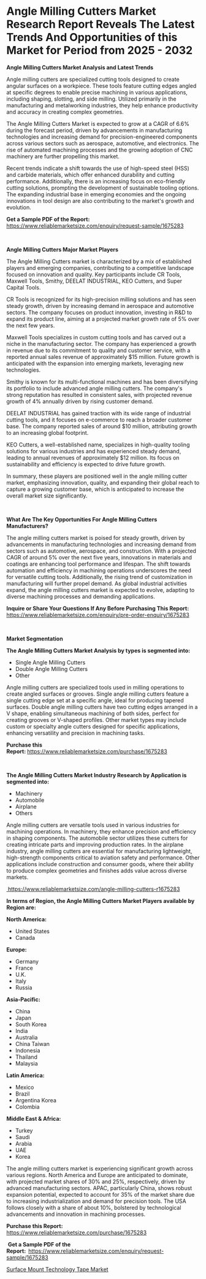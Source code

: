 <p><h1>Angle Milling Cutters Market Research Report Reveals The Latest Trends And Opportunities of this Market for Period from 2025 - 2032</h1></p><p><strong>Angle Milling Cutters Market Analysis and Latest Trends</strong></p>
<p><p>Angle milling cutters are specialized cutting tools designed to create angular surfaces on a workpiece. These tools feature cutting edges angled at specific degrees to enable precise machining in various applications, including shaping, slotting, and side milling. Utilized primarily in the manufacturing and metalworking industries, they help enhance productivity and accuracy in creating complex geometries.</p><p>The Angle Milling Cutters Market is expected to grow at a CAGR of 6.6% during the forecast period, driven by advancements in manufacturing technologies and increasing demand for precision-engineered components across various sectors such as aerospace, automotive, and electronics. The rise of automated machining processes and the growing adoption of CNC machinery are further propelling this market.</p><p>Recent trends indicate a shift towards the use of high-speed steel (HSS) and carbide materials, which offer enhanced durability and cutting performance. Additionally, there is an increasing focus on eco-friendly cutting solutions, prompting the development of sustainable tooling options. The expanding industrial base in emerging economies and the ongoing innovations in tool design are also contributing to the market's growth and evolution.</p></p>
<p><strong>Get a Sample PDF of the Report:&nbsp;</strong> <a href="https://www.reliablemarketsize.com/enquiry/request-sample/1675283?utm_campaign=3166&utm_medium=2&utm_source=Github&utm_content=ia&utm_term=25032025&utm_id=angle-milling-cutters">https://www.reliablemarketsize.com/enquiry/request-sample/1675283</a></p>
<p>&nbsp;</p>
<p><strong>Angle Milling Cutters Major Market Players</strong></p>
<p><p>The Angle Milling Cutters market is characterized by a mix of established players and emerging companies, contributing to a competitive landscape focused on innovation and quality. Key participants include CR Tools, Maxwell Tools, Smithy, DEELAT INDUSTRIAL, KEO Cutters, and Super Capital Tools.</p><p>CR Tools is recognized for its high-precision milling solutions and has seen steady growth, driven by increasing demand in aerospace and automotive sectors. The company focuses on product innovation, investing in R&D to expand its product line, aiming at a projected market growth rate of 5% over the next few years.</p><p>Maxwell Tools specializes in custom cutting tools and has carved out a niche in the manufacturing sector. The company has experienced a growth in revenue due to its commitment to quality and customer service, with a reported annual sales revenue of approximately $15 million. Future growth is anticipated with the expansion into emerging markets, leveraging new technologies.</p><p>Smithy is known for its multi-functional machines and has been diversifying its portfolio to include advanced angle milling cutters. The company's strong reputation has resulted in consistent sales, with projected revenue growth of 4% annually driven by rising customer demand.</p><p>DEELAT INDUSTRIAL has gained traction with its wide range of industrial cutting tools, and it focuses on e-commerce to reach a broader customer base. The company reported sales of around $10 million, attributing growth to an increasing global footprint.</p><p>KEO Cutters, a well-established name, specializes in high-quality tooling solutions for various industries and has experienced steady demand, leading to annual revenues of approximately $12 million. Its focus on sustainability and efficiency is expected to drive future growth.</p><p>In summary, these players are positioned well in the angle milling cutter market, emphasizing innovation, quality, and expanding their global reach to capture a growing customer base, which is anticipated to increase the overall market size significantly.</p></p>
<p>&nbsp;</p>
<p><strong>What Are The Key Opportunities For Angle Milling Cutters Manufacturers?</strong></p>
<p><p>The angle milling cutters market is poised for steady growth, driven by advancements in manufacturing technologies and increasing demand from sectors such as automotive, aerospace, and construction. With a projected CAGR of around 5% over the next five years, innovations in materials and coatings are enhancing tool performance and lifespan. The shift towards automation and efficiency in machining operations underscores the need for versatile cutting tools. Additionally, the rising trend of customization in manufacturing will further propel demand. As global industrial activities expand, the angle milling cutters market is expected to evolve, adapting to diverse machining processes and demanding applications.</p></p>
<p><strong>Inquire or Share Your Questions If Any Before Purchasing This Report:</strong> <a href="https://www.reliablemarketsize.com/enquiry/pre-order-enquiry/1675283?utm_campaign=3166&utm_medium=2&utm_source=Github&utm_content=ia&utm_term=25032025&utm_id=angle-milling-cutters">https://www.reliablemarketsize.com/enquiry/pre-order-enquiry/1675283</a></p>
<p>&nbsp;</p>
<p><strong>Market Segmentation</strong></p>
<p><strong>The Angle Milling Cutters Market Analysis by types is segmented into:</strong></p>
<p><ul><li>Single Angle Milling Cutters</li><li>Double Angle Milling Cutters</li><li>Other</li></ul></p>
<p><p>Angle milling cutters are specialized tools used in milling operations to create angled surfaces or grooves. Single angle milling cutters feature a single cutting edge set at a specific angle, ideal for producing tapered surfaces. Double angle milling cutters have two cutting edges arranged in a V shape, enabling simultaneous machining of both sides, perfect for creating grooves or V-shaped profiles. Other market types may include custom or specialty angle cutters designed for specific applications, enhancing versatility and precision in machining tasks.</p></p>
<p><strong>Purchase this Report:&nbsp;</strong><a href="https://www.reliablemarketsize.com/purchase/1675283?utm_campaign=3166&utm_medium=2&utm_source=Github&utm_content=ia&utm_term=25032025&utm_id=angle-milling-cutters">https://www.reliablemarketsize.com/purchase/1675283</a></p>
<p>&nbsp;</p>
<p><strong>The Angle Milling Cutters Market Industry Research by Application is segmented into:</strong></p>
<p><ul><li>Machinery</li><li>Automobile</li><li>Airplane</li><li>Others</li></ul></p>
<p><p>Angle milling cutters are versatile tools used in various industries for machining operations. In machinery, they enhance precision and efficiency in shaping components. The automobile sector utilizes these cutters for creating intricate parts and improving production rates. In the airplane industry, angle milling cutters are essential for manufacturing lightweight, high-strength components critical to aviation safety and performance. Other applications include construction and consumer goods, where their ability to produce complex geometries and finishes adds value across diverse markets.</p></p>
<p><a href="https://www.reliablemarketsize.com/angle-milling-cutters-r1675283?utm_campaign=3166&utm_medium=2&utm_source=Github&utm_content=ia&utm_term=25032025&utm_id=angle-milling-cutters">&nbsp;https://www.reliablemarketsize.com/angle-milling-cutters-r1675283</a></p>
<p><strong>In terms of Region, the Angle Milling Cutters Market Players available by Region are:</strong></p>
<p>
    <p> <strong> North America: </strong>
        <ul>
            <li>United States</li>
            <li>Canada</li>
        </ul>
        </p> 
    <p> <strong> Europe: </strong>
        <ul>
            <li>Germany</li>
            <li>France</li>
            <li>U.K.</li>
            <li>Italy</li>
            <li>Russia</li>
        </ul>
        </p> 
    <p> <strong> Asia-Pacific: </strong>
        <ul>
            <li>China</li>
            <li>Japan</li>
            <li>South Korea</li>
            <li>India</li>
            <li>Australia</li>
            <li>China Taiwan</li>
            <li>Indonesia</li>
            <li>Thailand</li>
            <li>Malaysia</li>
        </ul>
        </p> 
    <p> <strong> Latin America: </strong>
        <ul>
            <li>Mexico</li>
            <li>Brazil</li>
            <li>Argentina Korea</li>
            <li>Colombia</li>
        </ul>
        </p> 
    <p> <strong> Middle East & Africa: </strong>
        <ul>
            <li>Turkey</li>
            <li>Saudi</li>
            <li>Arabia</li>
            <li>UAE</li>
            <li>Korea</li>
        </ul>
    </p>
    </p>
<p><p>The angle milling cutters market is experiencing significant growth across various regions. North America and Europe are anticipated to dominate, with projected market shares of 30% and 25%, respectively, driven by advanced manufacturing sectors. APAC, particularly China, shows robust expansion potential, expected to account for 35% of the market share due to increasing industrialization and demand for precision tools. The USA follows closely with a share of about 10%, bolstered by technological advancements and innovation in machining processes.</p></p>
<p><strong>Purchase this Report: </strong><a href="https://www.reliablemarketsize.com/purchase/1675283?utm_campaign=3166&utm_medium=2&utm_source=Github&utm_content=ia&utm_term=25032025&utm_id=angle-milling-cutters">https://www.reliablemarketsize.com/purchase/1675283</a></p>
<p>&nbsp;<strong>Get a Sample PDF of the Report:&nbsp;&nbsp;</strong><a href="https://www.reliablemarketsize.com/enquiry/request-sample/1675283?utm_campaign=3166&utm_medium=2&utm_source=Github&utm_content=ia&utm_term=25032025&utm_id=angle-milling-cutters">https://www.reliablemarketsize.com/enquiry/request-sample/1675283</a></p>
<p><strong></strong></p>
<p><p><a href="https://github.com/anggigpps/Market-Research-Report-List-1/blob/main/surface-mount-technology-tape-market.md?utm_campaign=3166&utm_medium=2&utm_source=Github&utm_content=ia&utm_term=25032025&utm_id=angle-milling-cutters">Surface Mount Technology Tape Market</a></p></p>